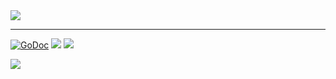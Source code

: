 <img src="http://tjholowaychuk.com:6000/svg/title/GUMROAD/API CLIENT">

---

[![GoDoc](https://godoc.org/github.com/tj/gumroad?status.svg)](https://godoc.org/github.com/tj/gumroad)
![](https://img.shields.io/badge/license-MIT-blue.svg)
![](https://img.shields.io/badge/status-stable-green.svg)

<a href="https://apex.sh"><img src="http://tjholowaychuk.com:6000/svg/sponsor"></a>
